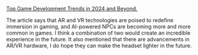 [Top Game Development Trends in 2024 and Beyond.](./https://www.xcubelabs.com/blog/top-game-development-trends-in-2024-and-beyond/#:~:text=Advancements%20in%20graphics%20rendering%20technologies,with%20games%20in%20new%20ways.)

The article says that AR and VR technologies are poised to redefine immersion in gaming, and AI-powered NPCs are becoming more and more common in games. I think a combination of two would create an incredible experience in the future. It also mentioned that there are advancements in AR/VR hardware, I do hope they can make the headset lighter in the future. 
